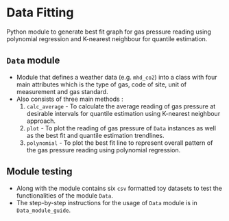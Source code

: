 # Data Fitting
Python module to generate best fit graph for gas pressure reading using polynomial regression and K-nearest neighbour for quantile estimation.

## ```Data``` module
 - Module that defines a weather data (e.g. ```mhd_co2```) into a class with four main attributes which is the type of gas, code of site, unit of measurement and gas standard.
 - Also consists of three main methods :
   1) ```calc_average``` - To calculate the average reading of gas pressure at desirable intervals for quantile estimation using K-nearest neighbour approach.
   2) ```plot``` - To plot the reading of gas pressure of ```Data``` instances as well as the best fit and quantile estimation trendlines.
   3) ```polynomial``` - To plot the best fit line to represent overall pattern of the gas pressure reading using polynomial regression.

## Module testing
- Along with the module contains six ```csv``` formatted toy datasets to test the functionalities of the module ```Data```.
- The step-by-step instructions for the usage of ```Data``` module is in ```Data_module_guide```.
